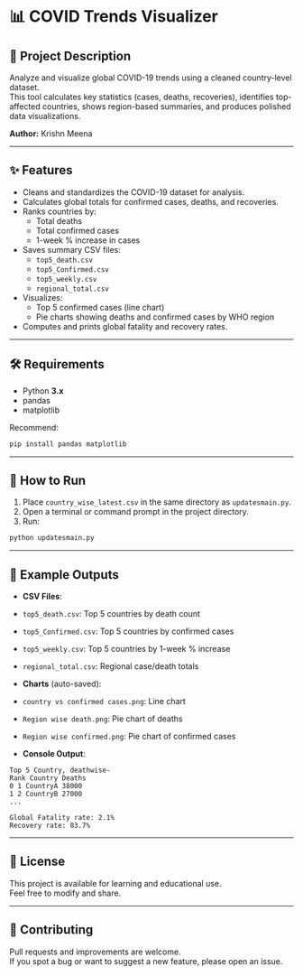 # 📊 COVID Trends Visualizer

## 📌 Project Description
Analyze and visualize global COVID-19 trends using a cleaned country-level dataset.  
This tool calculates key statistics (cases, deaths, recoveries), identifies top-affected countries, shows region-based summaries, and produces polished data visualizations.

**Author:** Krishn Meena

---

## ✨ Features
- Cleans and standardizes the COVID-19 dataset for analysis.
- Calculates global totals for confirmed cases, deaths, and recoveries.
- Ranks countries by:
  - Total deaths
  - Total confirmed cases
  - 1-week % increase in cases
- Saves summary CSV files:
  - `top5_death.csv`
  - `top5_Confirmed.csv`
  - `top5_weekly.csv`
  - `regional_total.csv`
- Visualizes:
  - Top 5 confirmed cases (line chart)
  - Pie charts showing deaths and confirmed cases by WHO region
- Computes and prints global fatality and recovery rates.

---

## 🛠️ Requirements
- Python **3.x**
- pandas
- matplotlib

Recommend:  
```bash
pip install pandas matplotlib
```
---

## 🚀 How to Run

1. Place `country_wise_latest.csv` in the same directory as `updatesmain.py`.
2. Open a terminal or command prompt in the project directory.
3. Run:
```bash
python updatesmain.py
```

---

## 📂 Example Outputs

- **CSV Files**:  
- `top5_death.csv`: Top 5 countries by death count
- `top5_Confirmed.csv`: Top 5 countries by confirmed cases
- `top5_weekly.csv`: Top 5 countries by 1-week % increase
- `regional_total.csv`: Regional case/death totals

- **Charts** (auto-saved):
- `country vs confirmed cases.png`: Line chart
- `Region wise death.png`: Pie chart of deaths
- `Region wise confirmed.png`: Pie chart of confirmed cases

- **Console Output**:
```text
Top 5 Country, deathwise-
Rank Country Deaths
0 1 CountryA 38000
1 2 CountryB 27000
...

Global Fatality rate: 2.1%
Recovery rate: 83.7%
```



---

## 📄 License
This project is available for learning and educational use.  
Feel free to modify and share.

---

## 🤝 Contributing
Pull requests and improvements are welcome.  
If you spot a bug or want to suggest a new feature, please open an issue.


